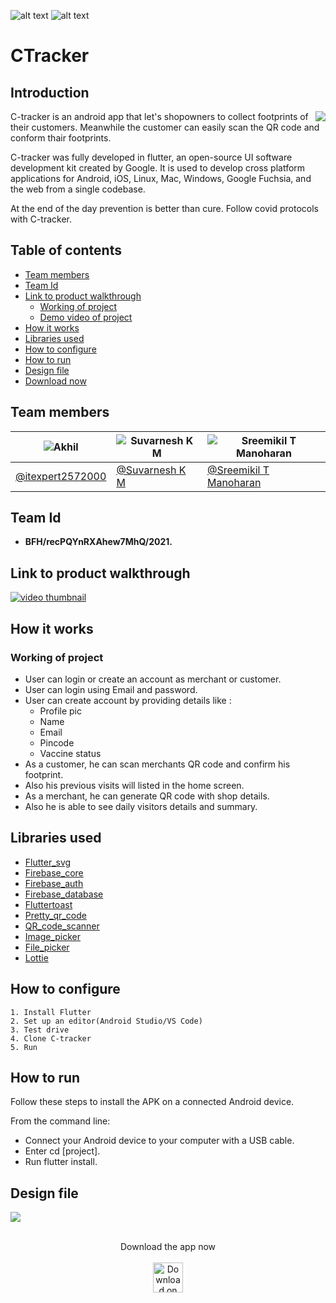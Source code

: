 ![alt text](https://trello-attachments.s3.amazonaws.com/542e9c6316504d5797afbfb9/542e9c6316504d5797afbfc1/39dee8d993841943b5723510ce663233/Frame_19.png)
![alt text](https://github.com/itexpert2572000/Ctracker/blob/91a6a09e646eda69264b6611faa5278e0f03e1ab/readme_assets/imageban.jpg)


# CTracker
## Introduction         

<img align="right" src="https://github.com/itexpert2572000/Ctracker/blob/946124dbb31f803dac79ca48c86f9700c5cec83c/readme_assets/introimage.png" />



C-tracker is an android app that let's shopowners to collect footprints of their customers. Meanwhile the customer can easily scan the QR code and conform thair footprints. 

C-tracker was fully developed in flutter, an open-source UI software development kit created by Google. It is used to develop cross platform applications for Android, iOS, Linux, Mac, Windows, Google Fuchsia, and the web from a single codebase.

At the end of the day prevention is better than cure. Follow covid protocols with C-tracker.

## Table of contents
* [Team members](#members)
* [Team Id](#id)
* [Link to product walkthrough](#Linktoproductwalkthrough)
  * [Working of project](#working)
  * [Demo video of project](#video)
* [How it works](#howitworks)
* [Libraries used](#Librariesused)
* [How to configure](#configure)
* [How to run](#run)
* [Design file](#design)
* [Download now](#download)

<a name="members"></a>
## Team members
![Akhil](https://github.com/itexpert2572000/Ctracker/blob/91a6a09e646eda69264b6611faa5278e0f03e1ab/readme_assets/tj.png) | ![Suvarnesh K M](https://github.com/itexpert2572000/Ctracker/blob/91a6a09e646eda69264b6611faa5278e0f03e1ab/readme_assets/suvarneshkm.png) | ![Sreemikil T Manoharan](https://github.com/itexpert2572000/Ctracker/blob/91a6a09e646eda69264b6611faa5278e0f03e1ab/readme_assets/sreemikil.png)
------------ | ------------- | ------------- 
[@itexpert2572000](https://github.com/itexpert2572000) | [@Suvarnesh K M](https://github.com/SuvarneshKM) | [@Sreemikil T Manoharan](https://github.com/sreemikil)





<a name="id"></a>
## Team Id
* **BFH/recPQYnRXAhew7MhQ/2021.**
<a name="Linktoproductwalkthrough"></a>
## Link to product walkthrough
[![video thumbnail](https://github.com/itexpert2572000/Ctracker/blob/main/readme_assets/new%20thumbnail.jpg)](https://youtu.be/fcrjcRQzlWc)
<!--
Technologies which we are used in this project are:
- [Flutter](https://flutter.dev/)
- [Dart](https://dart.dev/)
- [Firebase](https://firebase.google.com/) -->

<a name="howitworks"></a>
## How it works
<a name="Working"></a>
### Working of project
- User can login or create an account as merchant or customer.
- User can login using Email and password.
- User can create account by providing details like :
    - Profile pic
    - Name
    - Email
    - Pincode
    - Vaccine status
- As a customer, he can scan merchants QR code and confirm his footprint.
- Also his previous visits will listed in the home screen.
- As a merchant, he can generate QR code with shop details.
- Also he is able to see daily visitors details and summary.

<a name="video"></a>

<a name="Librariesused"></a>
## Libraries used
- <a href="https://pub.dev/packages/flutter_svg">Flutter_svg</a>
- <a href="https://pub.dev/packages/firebase_core">Firebase_core</a>
- <a href="https://pub.dev/packages/firebase_auth">Firebase_auth</a>
- <a href="https://pub.dev/packages/firebase_database">Firebase_database</a>
- <a href="https://pub.dev/packages/fluttertoast">Fluttertoast</a>
- <a href="https://pub.dev/packages/pretty_qr_code">Pretty_qr_code</a>
- <a href="https://pub.dev/packages/qr_code_scanner">QR_code_scanner</a>
- <a href="https://pub.dev/packages/image_picker">Image_picker</a>
- <a href="https://pub.dev/packages/file_picker">File_picker</a>
- <a href="https://pub.dev/packages/lottie">Lottie</a>
<a name="configure"></a>
## How to configure
```
1. Install Flutter
2. Set up an editor(Android Studio/VS Code)
3. Test drive
4. Clone C-tracker
5. Run
```
<a name="run"></a>
## How to run
Follow these steps to install the APK on a connected Android device.

From the command line:

 * Connect your Android device to your computer with a USB cable.
 * Enter cd [project].
 * Run flutter install.
<a name="design"></a>
## Design file
<a href="https://www.figma.com/file/5capyUZOnGpKiwROaBuoRF/bfh-Ctracker?node-id=0%3A1"><img src="https://github.com/itexpert2572000/Ctracker/blob/2ef021579d92728aa9604ad40bcddc27177c8ecf/readme_assets/designban.png"></a>
<br><br>
<a name="download"></a>
<p align="center">
  Download the app now <br><br>
  <a href="https://apps.apple.com/us/app/gittouch/id1452042346"><img src="https://github.com/itexpert2572000/Ctracker/blob/91a6a09e646eda69264b6611faa5278e0f03e1ab/readme_assets/download.png" alt="Download on the App Store" height="48"></a>
</p>

<!--## Total Visitors

<img align="left" src = "https://profile-counter.glitch.me/flutter_ecommerce_app/count.svg" alt ="Loading"> ->



